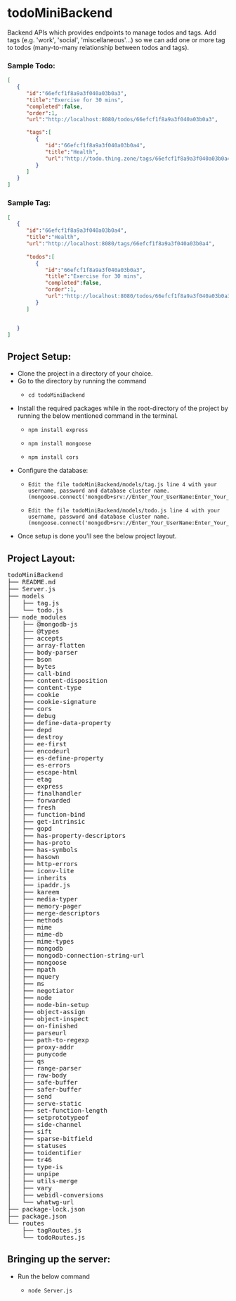 # todoMiniBackend
Backend APIs which provides endpoints to manage todos and tags. Add tags (e.g. 'work', 'social', 'miscellaneous'...) so we can add one or more tag to todos (many-to-many relationship between todos and tags).

### Sample Todo:

```json
[
   {
      "id":"66efcf1f8a9a3f040a03b0a3",
      "title":"Exercise for 30 mins",
      "completed":false,
      "order":1,
      "url":"http://localhost:8080/todos/66efcf1f8a9a3f040a03b0a3",

      "tags":[
         {
            "id":"66efcf1f8a9a3f040a03b0a4",
            "title":"Health",
            "url":"http://todo.thing.zone/tags/66efcf1f8a9a3f040a03b0a4"
         }
      ]
   }
]
```

### Sample Tag:
``` json
[
   {
      "id":"66efcf1f8a9a3f040a03b0a4",
      "title":"Health",
      "url":"http://localhost:8080/tags/66efcf1f8a9a3f040a03b0a4",
      
      "todos":[
         {
            "id":"66efcf1f8a9a3f040a03b0a3",
            "title":"Exercise for 30 mins",
            "completed":false,
            "order":1,
            "url":"http://localhost:8080/todos/66efcf1f8a9a3f040a03b0a3"
         }
      ]


   }
]

```


## Project Setup:

- Clone the project in a directory of your choice.
- Go to the directory by running the command
    -     cd todoMiniBackend
- Install the required packages while in the root-directory of the project by running the below mentioned command in the terminal.
    -     npm install express
    -     npm install mongoose
    -     npm install cors
- Configure the database:
    -     Edit the file todoMiniBackend/models/tag.js line 4 with your username, password and database cluster name. (mongoose.connect('mongodb+srv://Enter_Your_UserName:Enter_Your_Password@Enter_Your_Database_Cluster_Name');)
    -     Edit the file todoMiniBackend/models/todo.js line 4 with your username, password and database cluster name. (mongoose.connect('mongodb+srv://Enter_Your_UserName:Enter_Your_Password@Enter_Your_Database_Cluster_Name');)

- Once setup is done you'll see the below project layout.

## Project Layout:
<pre>
todoMiniBackend
├── README.md
├── Server.js
├── models
│   ├── tag.js
│   └── todo.js
├── node_modules
│   ├── @mongodb-js
│   ├── @types
│   ├── accepts
│   ├── array-flatten
│   ├── body-parser
│   ├── bson
│   ├── bytes
│   ├── call-bind
│   ├── content-disposition
│   ├── content-type
│   ├── cookie
│   ├── cookie-signature
│   ├── cors
│   ├── debug
│   ├── define-data-property
│   ├── depd
│   ├── destroy
│   ├── ee-first
│   ├── encodeurl
│   ├── es-define-property
│   ├── es-errors
│   ├── escape-html
│   ├── etag
│   ├── express
│   ├── finalhandler
│   ├── forwarded
│   ├── fresh
│   ├── function-bind
│   ├── get-intrinsic
│   ├── gopd
│   ├── has-property-descriptors
│   ├── has-proto
│   ├── has-symbols
│   ├── hasown
│   ├── http-errors
│   ├── iconv-lite
│   ├── inherits
│   ├── ipaddr.js
│   ├── kareem
│   ├── media-typer
│   ├── memory-pager
│   ├── merge-descriptors
│   ├── methods
│   ├── mime
│   ├── mime-db
│   ├── mime-types
│   ├── mongodb
│   ├── mongodb-connection-string-url
│   ├── mongoose
│   ├── mpath
│   ├── mquery
│   ├── ms
│   ├── negotiator
│   ├── node
│   ├── node-bin-setup
│   ├── object-assign
│   ├── object-inspect
│   ├── on-finished
│   ├── parseurl
│   ├── path-to-regexp
│   ├── proxy-addr
│   ├── punycode
│   ├── qs
│   ├── range-parser
│   ├── raw-body
│   ├── safe-buffer
│   ├── safer-buffer
│   ├── send
│   ├── serve-static
│   ├── set-function-length
│   ├── setprototypeof
│   ├── side-channel
│   ├── sift
│   ├── sparse-bitfield
│   ├── statuses
│   ├── toidentifier
│   ├── tr46
│   ├── type-is
│   ├── unpipe
│   ├── utils-merge
│   ├── vary
│   ├── webidl-conversions
│   └── whatwg-url
├── package-lock.json
├── package.json
└── routes
    ├── tagRoutes.js
    └── todoRoutes.js
</pre>

## Bringing up the server:
- Run the below command
    -     node Server.js
